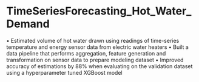 # TimeSeriesForecasting_Hot_Water_Demand
• Estimated volume of hot water drawn using readings of time-series temperature and energy sensor data from electric water heaters
• Built a data pipeline that performs aggregation, feature generation and transformation on sensor data to prepare modeling dataset
• Improved accuracy of estimations by 88% when evaluating on the validation dataset using a hyperparameter tuned XGBoost model
